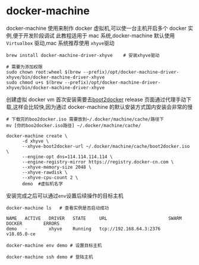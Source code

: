 # docker-machine

docker-machine 使用来制作 docker 虚拟机,可以使一台主机开启多个 docker 实例,便于开发阶段调试
此教程适用于 mac 系统,docker-machine 默认使用 `Virtualbox` 驱动,mac 系统推荐使用 `xhyve`驱动

```shell
brew install docker-machine-driver-xhyve    # 安装xhyve驱动

# 需要为添加权限
sudo chown root:wheel $(brew --prefix)/opt/docker-machine-driver-xhyve/bin/docker-machine-driver-xhyve
sudo chmod u+s $(brew --prefix)/opt/docker-machine-driver-xhyve/bin/docker-machine-driver-xhyve
```

创建虚拟 docker vm
首次安装需要去[boot2docker](https://github.com/boot2docker/boot2docker/releases/) release 页面通过代理手动下载,这样会比较快,因为通过 docker-machine 的默认安装方式国内安装会非常的慢

```shell
# 下载完的boo2docker.iso 需要放到~/.docker/machine/cache/路径下
mv [你的boo2docker.iso路径] ~/.docker/machine/cache/

docker-machine create \
      -d xhyve \
      --xhyve-boot2docker-url ~/.docker/machine/cache/boot2docker.iso \
      --engine-opt dns=114.114.114.114 \
      --engine-registry-mirror https://registry.docker-cn.com \
      --xhyve-memory-size 2048 \
      --xhyve-rawdisk \
      --xhyve-cpu-count 2 \
      demo  #虚拟机名字
```

安装完成之后可以通过`env`设置后续操作的目标主机

```shell
docker-machine ls   # 查看实例是否启动成功

NAME   ACTIVE   DRIVER   STATE     URL                       SWARM   DOCKER        ERRORS
demo   -        xhyve    Running   tcp://192.168.64.3:2376           v18.05.0-ce

docker-machine env demo # 设置目标主机

docker-machine ssh demo # 登陆主机
```
